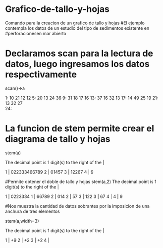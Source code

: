 # Grafico-de-tallo-y-hojas
Comando para la creacion de un grafico de tallo y hojas 
#El ejemplo contempla los datos de un estudio del tipo de sedimentos existente en #perforacionesen mar abierto

# Declaramos scan para la lectura de datos, luego ingresamos los datos respectivamente
scan()->a

1: 10	21	12	12
5: 20	13	24	36
9: 31	18	17	16
13: 37	16	32	13
17: 14	49	25	19
21: 13	32	27	
24:
# La funcion de stem permite crear el diagrama de tallo y hojas
stem(a)

The decimal point is 1 digit(s) to the right of the |

  1 | 022333466789
  2 | 01457
  3 | 12267
  4 | 9

#Permite obtener el doble de tallo y hojas
stem(a,2)
The decimal point is 1 digit(s) to the right of the |

  1 | 0223334
  1 | 66789
  2 | 014
  2 | 57
  3 | 122
  3 | 67
  4 | 
  4 | 9

#Nos muestra la cantidad de datos sobrantes por la imposicion de una anchura de tres elementos 

stem(a,width=3)

The decimal point is 1 digit(s) to the right of the |

  1 | +9
  2 | +2
  3 | +2
  4 |
